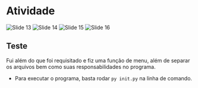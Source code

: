 # Atividade

![Slide 13](https://i.imgur.com/vS6mhhf.png)
![Slide 14](https://i.imgur.com/bX3puYv.png)
![Slide 15](https://i.imgur.com/co29Q5o.png)
![Slide 16](https://i.imgur.com/KOh7d88.png)

## Teste
Fui além do que foi requisitado e fiz uma função de menu, além de separar os arquivos bem como suas responsabilidades no programa.

* Para executar o programa, basta rodar `py init.py` na linha de comando.